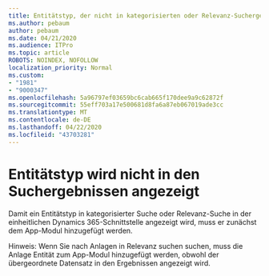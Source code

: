 ```yaml
---
title: Entitätstyp, der nicht in kategorisierten oder Relevanz-Suchergebnissen in Dynamics 365 Unified Interface angezeigt wird
ms.author: pebaum
author: pebaum
ms.date: 04/21/2020
ms.audience: ITPro
ms.topic: article
ROBOTS: NOINDEX, NOFOLLOW
localization_priority: Normal
ms.custom:
- "1981"
- "9000347"
ms.openlocfilehash: 5a96797ef03659bc6cab665f170dee9a9c62872f
ms.sourcegitcommit: 55eff703a17e500681d8fa6a87eb067019ade3cc
ms.translationtype: MT
ms.contentlocale: de-DE
ms.lasthandoff: 04/22/2020
ms.locfileid: "43703281"
---
```

# <a name="entity-type-not-showing-in-search-results"></a>Entitätstyp wird nicht in den Suchergebnissen angezeigt

Damit ein Entitätstyp in kategorisierter Suche oder Relevanz-Suche in der einheitlichen Dynamics 365-Schnittstelle angezeigt wird, muss er zunächst dem App-Modul hinzugefügt werden.

Hinweis: Wenn Sie nach Anlagen in Relevanz suchen suchen, muss die Anlage Entität zum App-Modul hinzugefügt werden, obwohl der übergeordnete Datensatz in den Ergebnissen angezeigt wird.
